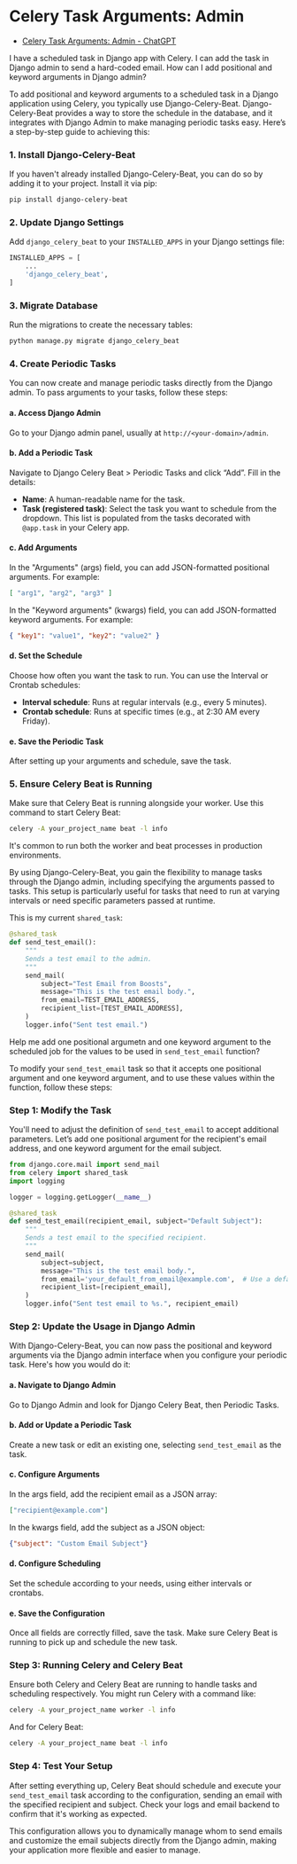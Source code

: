 # Celery Task Arguments: Admin

- [Celery Task Arguments: Admin - ChatGPT](https://chat.openai.com/share/e31d4235-07f0-4b48-aab0-655c8cf6eaec)

I have a scheduled task in Django app with Celery. I can add the task in Django admin to send a hard-coded email. How can I add positional and keyword arguments in Django admin?

To add positional and keyword arguments to a scheduled task in a Django application using Celery, you typically use Django-Celery-Beat. Django-Celery-Beat provides a way to store the schedule in the database, and it integrates with Django Admin to make managing periodic tasks easy. Here’s a step-by-step guide to achieving this:

### 1. Install Django-Celery-Beat
If you haven't already installed Django-Celery-Beat, you can do so by adding it to your project. Install it via pip:
```bash
pip install django-celery-beat
```

### 2. Update Django Settings
Add `django_celery_beat` to your `INSTALLED_APPS` in your Django settings file:
```python
INSTALLED_APPS = [
    ...
    'django_celery_beat',
]
```

### 3. Migrate Database
Run the migrations to create the necessary tables:
```bash
python manage.py migrate django_celery_beat
```

### 4. Create Periodic Tasks
You can now create and manage periodic tasks directly from the Django admin. To pass arguments to your tasks, follow these steps:

#### a. Access Django Admin
Go to your Django admin panel, usually at `http://<your-domain>/admin`.

#### b. Add a Periodic Task
Navigate to Django Celery Beat > Periodic Tasks and click “Add”. Fill in the details:
- **Name**: A human-readable name for the task.
- **Task (registered task)**: Select the task you want to schedule from the dropdown. This list is populated from the tasks decorated with `@app.task` in your Celery app.

#### c. Add Arguments
In the "Arguments" (args) field, you can add JSON-formatted positional arguments. For example:
```json
[ "arg1", "arg2", "arg3" ]
```

In the "Keyword arguments" (kwargs) field, you can add JSON-formatted keyword arguments. For example:
```json
{ "key1": "value1", "key2": "value2" }
```

#### d. Set the Schedule
Choose how often you want the task to run. You can use the Interval or Crontab schedules:
- **Interval schedule**: Runs at regular intervals (e.g., every 5 minutes).
- **Crontab schedule**: Runs at specific times (e.g., at 2:30 AM every Friday).

#### e. Save the Periodic Task
After setting up your arguments and schedule, save the task.

### 5. Ensure Celery Beat is Running
Make sure that Celery Beat is running alongside your worker. Use this command to start Celery Beat:
```bash
celery -A your_project_name beat -l info
```
It's common to run both the worker and beat processes in production environments.

By using Django-Celery-Beat, you gain the flexibility to manage tasks through the Django admin, including specifying the arguments passed to tasks. This setup is particularly useful for tasks that need to run at varying intervals or need specific parameters passed at runtime.

This is my current `shared_task`:

```python
@shared_task
def send_test_email():
    """
    Sends a test email to the admin.
    """
    send_mail(
        subject="Test Email from Boosts",
        message="This is the test email body.",
        from_email=TEST_EMAIL_ADDRESS,
        recipient_list=[TEST_EMAIL_ADDRESS],
    )
    logger.info("Sent test email.")
```

Help me add one positional argumetn and one keyword argument to the scheduled job for the values to be used in `send_test_email` function?

To modify your `send_test_email` task so that it accepts one positional argument and one keyword argument, and to use these values within the function, follow these steps:

### Step 1: Modify the Task
You'll need to adjust the definition of `send_test_email` to accept additional parameters. Let’s add one positional argument for the recipient's email address, and one keyword argument for the email subject.

```python
from django.core.mail import send_mail
from celery import shared_task
import logging

logger = logging.getLogger(__name__)

@shared_task
def send_test_email(recipient_email, subject="Default Subject"):
    """
    Sends a test email to the specified recipient.
    """
    send_mail(
        subject=subject,
        message="This is the test email body.",
        from_email='your_default_from_email@example.com',  # Use a default or config variable
        recipient_list=[recipient_email],
    )
    logger.info("Sent test email to %s.", recipient_email)
```

### Step 2: Update the Usage in Django Admin
With Django-Celery-Beat, you can now pass the positional and keyword arguments via the Django admin interface when you configure your periodic task. Here's how you would do it:

#### a. Navigate to Django Admin
Go to Django Admin and look for Django Celery Beat, then Periodic Tasks.

#### b. Add or Update a Periodic Task
Create a new task or edit an existing one, selecting `send_test_email` as the task.

#### c. Configure Arguments
In the args field, add the recipient email as a JSON array:
```json
["recipient@example.com"]
```
In the kwargs field, add the subject as a JSON object:
```json
{"subject": "Custom Email Subject"}
```

#### d. Configure Scheduling
Set the schedule according to your needs, using either intervals or crontabs.

#### e. Save the Configuration
Once all fields are correctly filled, save the task. Make sure Celery Beat is running to pick up and schedule the new task.

### Step 3: Running Celery and Celery Beat
Ensure both Celery and Celery Beat are running to handle tasks and scheduling respectively. You might run Celery with a command like:
```bash
celery -A your_project_name worker -l info
```
And for Celery Beat:
```bash
celery -A your_project_name beat -l info
```

### Step 4: Test Your Setup
After setting everything up, Celery Beat should schedule and execute your `send_test_email` task according to the configuration, sending an email with the specified recipient and subject. Check your logs and email backend to confirm that it's working as expected.

This configuration allows you to dynamically manage whom to send emails and customize the email subjects directly from the Django admin, making your application more flexible and easier to manage.
